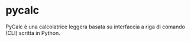# pycalc
PyCalc è una calcolatrice leggera basata su interfaccia a riga di comando (CLI) scritta in Python.
